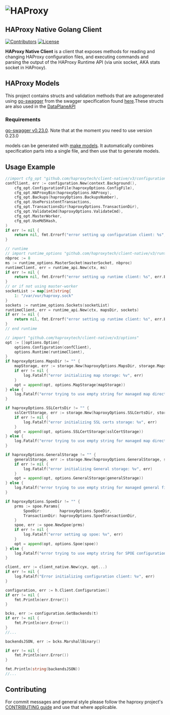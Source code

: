 # ![HAProxy](assets/images/haproxy-weblogo-210x49.png "HAProxy")

## HAProxy Native Golang Client

[![Contributors](https://img.shields.io/github/contributors/haproxytech/client-native?color=purple)](https://github.com/haproxy/haproxy/blob/master/CONTRIBUTING)
[![License](https://img.shields.io/badge/License-Apache%202.0-blue.svg)](LICENSE)

**HAProxy Native Client** is a client that exposes methods for reading and changing HAProxy configuration files, and executing commands and parsing the output of the HAProxy Runtime API (via unix socket, AKA stats socket in HAProxy).

## HAProxy Models

This project contains structs and validation methods that are autogenerated using [go-swagger](https://github.com/go-swagger/go-swagger) from the swagger specification found [here](https://github.com/haproxytech/client-native/blob/master/specification/build/haproxy_spec.yaml).These structs are also used in the [DataPlaneAPI](http://github.com/haproxytech/dataplaneapi)

### Requirements

[go-swagger v0.23.0](https://github.com/go-swagger/go-swagger/releases/tag/v0.23.0). Note that at the moment you need to use version 0.23.0

models can be generated with [make models](Makefile). It automatically combines specification parts into a single file, and then use that to generate models.

## Usage Example

```go
//import cfg_opt "github.com/haproxytech/client-native/v3/configuration/options"
confClient, err := configuration.New(context.Background(),
    cfg_opt.ConfigurationFile(haproxyOptions.ConfigFile),
    cfg_opt.HAProxyBin(haproxyOptions.HAProxy),
    cfg_opt.Backups(haproxyOptions.BackupsNumber),
    cfg_opt.UsePersistentTransactions,
    cfg_opt.TransactionsDir(haproxyOptions.TransactionDir),
    cfg_opt.ValidateCmd(haproxyOptions.ValidateCmd),
    cfg_opt.MasterWorker,
    cfg_opt.UseMd5Hash,
)
if err != nil {
    return nil, fmt.Errorf("error setting up configuration client: %s", err.Error())
}

// runtime
// import runtime_options "github.com/haproxytech/client-native/v3/runtime/options"
nbproc := 8
ms := runtime_options.MasterSocket(masterSocket, nbproc)
runtimeClient, err = runtime_api.New(ctx, ms)
if err != nil {
    return nil, fmt.Errorf("error setting up runtime client: %s", err.Error())
}
// or if not using master-worker
socketList := map[int]string{
    1: "/var/vur/haproxy.sock"
}
sockets := runtime_options.Sockets(socketList)
runtimeClient, err = runtime_api.New(ctx, mapsDir, sockets)
if err != nil {
    return nil, fmt.Errorf("error setting up runtime client: %s", err.Error())
}
// end runtime

// import "github.com/haproxytech/client-native/v3/options"
opt := []options.Option{
    options.Configuration(confClient),
    options.Runtime(runtimeClient),
}
if haproxyOptions.MapsDir != "" {
    mapStorage, err := storage.New(haproxyOptions.MapsDir, storage.MapsType)
    if err != nil {
        log.Fatalf("error initializing map storage: %v", err)
    }
    opt = append(opt, options.MapStorage(mapStorage))
} else {
    log.Fatalf("error trying to use empty string for managed map directory")
}

if haproxyOptions.SSLCertsDir != "" {
    sslCertStorage, err := storage.New(haproxyOptions.SSLCertsDir, storage.SSLType)
    if err != nil {
        log.Fatalf("error initializing SSL certs storage: %v", err)
    }
    opt = append(opt, options.SSLCertStorage(sslCertStorage))
} else {
    log.Fatalf("error trying to use empty string for managed map directory")
}

if haproxyOptions.GeneralStorage != "" {
    generalStorage, err := storage.New(haproxyOptions.GeneralStorage, storage.GeneralType)
    if err != nil {
        log.Fatalf("error initializing General storage: %v", err)
    }
    opt = append(opt, options.GeneralStorage(generalStorage))
} else {
    log.Fatalf("error trying to use empty string for managed general files directory")
}

if haproxyOptions.SpoeDir != "" {
    prms := spoe.Params{
        SpoeDir:        haproxyOptions.SpoeDir,
        TransactionDir: haproxyOptions.SpoeTransactionDir,
    }
    spoe, err := spoe.NewSpoe(prms)
    if err != nil {
        log.Fatalf("error setting up spoe: %v", err)
    }
    opt = append(opt, options.Spoe(spoe))
} else {
    log.Fatalf("error trying to use empty string for SPOE configuration directory")
}

client, err := client_native.New(cyx, opt...)
if err != nil {
    log.Fatalf("Error initializing configuration client: %v", err)
}

configuration, err := h.Client.Configuration()
if err != nil {
    fmt.Println(err.Error())
}

bcks, err := configuration.GetBackends(t)
if err != nil {
    fmt.Println(err.Error())
}
//...

backendsJSON, err := bcks.MarshallBinary()

if err != nil {
    fmt.Println(err.Error())
}

fmt.Println(string(backendsJSON))
//...

```

## Contributing

For commit messages and general style please follow the haproxy project's [CONTRIBUTING guide](https://github.com/haproxy/haproxy/blob/master/CONTRIBUTING) and use that where applicable.
